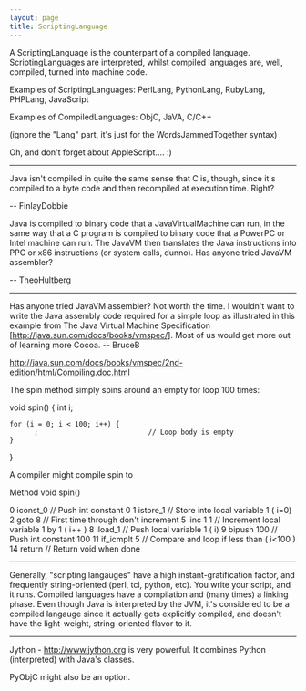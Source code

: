 ```yaml
---
layout: page
title: ScriptingLanguage
---
```


A ScriptingLanguage is the counterpart of a compiled language. ScriptingLanguages are interpreted, whilst compiled languages are, well, compiled, turned into machine code.

Examples of ScriptingLanguages: PerlLang, PythonLang, RubyLang, PHPLang, JavaScript

Examples of CompiledLanguages: ObjC, JaVA, C/C++

(ignore the "Lang" part, it's just for the WordsJammedTogether syntax)

Oh, and don't forget about AppleScript....   :)

----

Java isn't compiled in quite the same sense that C is, though, since it's compiled to a byte code and then recompiled at execution time. Right?

-- FinlayDobbie


Java is compiled to binary code that a JavaVirtualMachine can run, in the same way that a C program is compiled to binary code that a PowerPC or Intel machine can run. The JavaVM then translates the Java instructions into PPC or x86 instructions (or system calls, dunno). Has anyone tried JavaVM assembler?

-- TheoHultberg

----

Has anyone tried JavaVM assembler?  Not worth the time.  I wouldn't want to write the Java assembly
code required for a simple loop as illustrated in this example from The Java Virtual Machine Specification
[http://java.sun.com/docs/books/vmspec/].  Most of us would get more out of learning more Cocoa.
  -- BruceB

http://java.sun.com/docs/books/vmspec/2nd-edition/html/Compiling.doc.html

The spin method simply spins around an empty for loop 100 times: 

    
void spin()
{ 
    int i; 

    for (i = 0; i < 100; i++) { 
          ;                           // Loop body is empty 
    }
}


A compiler might compile spin to 

    
Method void spin() 

  0   iconst_0      // Push int constant 0
  1   istore_1      // Store into local variable 1 ( i=0)
  2   goto 8        // First time through don't increment 
  5   iinc 1 1      // Increment local variable 1 by 1 ( i++ )
  8   iload_1       // Push local variable 1 ( i)
  9   bipush 100    // Push int constant 100 
 11   if_icmplt 5   // Compare and loop if less than ( i<100 )
 14   return        // Return void when done 


----
Generally, "scripting langauges" have a high instant-gratification factor, and frequently string-oriented (perl, tcl, python, etc).  You write your script, and it runs.  Compiled languages have a compilation and (many times) a linking phase.  Even though Java is interpreted by the JVM, it's considered to be a compiled langauge since it actually gets explicitly compiled, and doesn't have the light-weight, string-oriented flavor to it.

----

Jython - http://www.jython.org is very powerful.  It combines Python (interpreted) with Java's classes.

PyObjC might also be an option.

